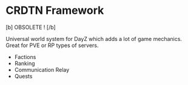 # CRDTN Framework

[b] OBSOLETE ! [/b]

Universal world system for DayZ which adds a lot of game mechanics.
Great for PVE or RP types of servers.

- Factions
- Ranking
- Communication Relay
- Quests
